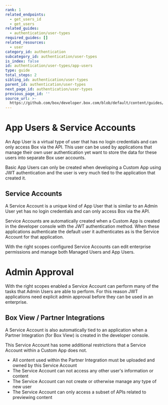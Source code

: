 ```yaml
---
rank: 1
related_endpoints:
  - get_users_id
  - get_users
related_guides:
  - authentication/user-types
required_guides: []
related_resources:
  - user
category_id: authentication
subcategory_id: authentication/user-types
is_index: false
id: authentication/user-types/app-users
type: guide
total_steps: 2
sibling_id: authentication/user-types
parent_id: authentication/user-types
next_page_id: authentication/user-types
previous_page_id: ''
source_url: >-
  https://github.com/box/developer.box.com/blob/default/content/guides/authentication/user-types/app-users.md
---
```

# App Users & Service Accounts

An App User is a virtual type of user that has no login credentials and
can only access Box via the API. This user can be used by applications that
manage their own user authentication yet want to store the data for these users
into separate Box user accounts.

Basic App Users can only be created when developing a Custom App using JWT
authentication and the user is very much tied to the application that created it.

## Service Accounts

A Service Account is a unique kind of App User that is similar to an Admin User
yet has no login credentials and can only access Box via the API.

Service Accounts are automatically created when a Custom App is created in the
developer console with the JWT authentication method. When these applications
authenticate the default user it authenticates as is the Service Account for
that application.

With the right scopes configured Service Accounts can edit enterprise
permissions and manage both Managed Users and App Users.

<Message type='warning'>

# Admin Approval

With the right scopes enabled a Service Account can perform many of the tasks that
Admin Users are able to perform. For this reason JWT applications need explicit
admin approval before they can be used in an enterprise.

</Message>

## Box View / Partner Integrations

A Service Account is also automatically tied to an application when a Partner
Integration (for Box View) is created in the developer console.

This Service Account has some additional restrictions that a Service Account
within a Custom App does not.

- All content used within the Partner Integration must be uploaded and owned by
this Service Account
- The Service Account can not access any other user's information or content
- The Service Account can not create or otherwise manage any type of new user
- The Service Account can only access a subset of APIs related to previewing
content